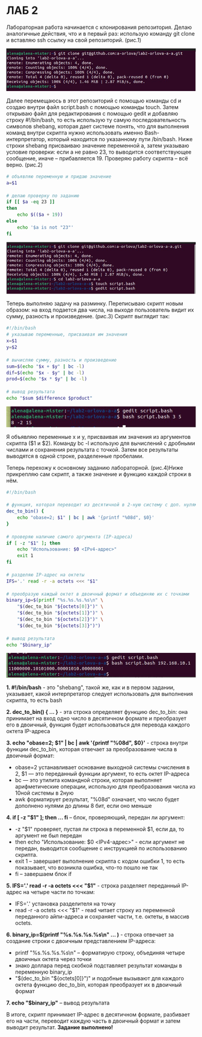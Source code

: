 # ЛАБ 2
Лабораторная работа начинается с клонирования репозитория. Делаю аналогичные действия, что и в первый раз: использую команду git clone и вставляю ssh ссылку на свой репозиторий.
(рис.1)

![рис.1](https://github.com/a-orlova/lab2-orlova-a-a/blob/main/рис1.png)

Далее перемещаюсь в этот репозиторий с помощью команды cd и создаю внутри файл script.bash с помощью команды touch. Затем открываю файл для редактирования с помощью gedit и добавляю строку #!/bin/bash, то есть использую ту самую последовательность символов shebang, которая дает системе понять, что для выполнения команд внутри скрипта нужно использовать именно Bash-интерпретатор, который находится по указанному пути /bin/bash. 
Ниже строки shebang присваиваю значение переменной a, затем указываю условие проверки: если а не равно 23, то выводится соответствующее сообщение, иначе – прибавляется 19.
Проверяю работу скрипта – всё верно. (рис.2)

```bash
# объявляю переменную и придаю значение
a=$1

# делаю проверку по заданию
if [[ $a -eq 23 ]]
then    
    echo $(($a + 19))
else
    echo '$a is not "23"'
fi
```

![рис.2](https://github.com/a-orlova/lab2-orlova-a-a/blob/main/рис2.png)

Теперь выполняю задачу на разминку. Переписываю скрипт новым образом: на вход подается два числа, на выходе пользователь видит их сумму, разность и произведение. (рис.3) Скрипт выглядит так:
```bash
#!/bin/bash
# указываю переменные, присваивая им значения 
x=$1
y=$2

# вычисляю сумму, разность и произведение
sum=$(echo "$x + $y" | bc -l)
dif=$(echo "$x - $y" | bc -l)
prod=$(echo "$x * $y" | bc -l)

# вывод результата
echo "$sum $difference $product"
```

![рис.3](https://github.com/a-orlova/lab2-orlova-a-a/blob/main/рис3.png)

Я объявляю переменные x и y, присваивая им значения из аргументов скрипта ($1 и $2). Команду bc -l использую для вычислений с дробными числами и сохранения результата с точкой. Затем все результаты выводятся в одной строке, разделенные пробелами.

Теперь перехожу к основному заданию лабораторной. (рис.4)Ниже прикрепляю сам скрипт, а также значение и функцию каждой строки в нём.
```bash
#!/bin/bash

# функция, которая переводит из десятичной в 2-ную систему с доп. нулями до 8ми бит
dec_to_bin() {
    echo "obase=2; $1" | bc | awk '{printf "%08d", $0}'
}

# проверяю наличие самого аргумента (IP-адреса)
if [ -z "$1" ]; then
    echo "Использование: $0 <IPv4-адрес>"
    exit 1
fi

# разделяю IP-адрес на октеты
IFS='.' read -r -a octets <<< "$1"

# преобразую каждый октет в двоичный формат и объединяю их с точками
binary_ip=$(printf "%s.%s.%s.%s\n" \
    "$(dec_to_bin "${octets[0]}")" \
    "$(dec_to_bin "${octets[1]}")" \
    "$(dec_to_bin "${octets[2]}")" \
    "$(dec_to_bin "${octets[3]}")")

# вывод результата
echo "$binary_ip"
```

![рис.4](https://github.com/a-orlova/lab2-orlova-a-a/blob/main/рис4.png)

**1. #!/bin/bash** - это "shebang", такой же, как и в первом задании, указывает, какой интерпретатор следует использовать для выполнения скрипта, то есть bash

**2. dec_to_bin() { ... }** - эта строка определяет функцию dec_to_bin: она принимает на вход одно число в десятичном формате и преобразует его в двоичный, функция будет использоваться для перевода каждого октета IP-адреса

**3. echo "obase=2; $1" | bc | awk '{printf "%08d", $0}'** - строка внутри функции dec_to_bin, которая отвечает за преобразование числа в двоичный формат:
*	obase=2 устанавливает основание выходной системы счисления в 2, $1 — это переданный функции аргумент, то есть октет IP-адреса
*	bc — это утилита командной строки, которая выполняет арифметические операции, использую для преобразования числа из 10ной системы в 2ную
*	awk форматирует результат, "%08d" означает, что число будет дополнено нулями до длины 8 бит, если оно меньше
  
**4. if [ -z "$1" ]; then ... fi** – блок, проверяющий, передан ли аргумент:
*	-z "$1" проверяет, пустая ли строка в переменной $1, если да, то аргумент не был передан
*	then echo "Использование: $0 <IPv4-адрес>" - если аргумент не передан, выводится сообщение с инструкцией по использованию скрипта. 
*	exit 1 – завершает выполнение скрипта с кодом ошибки 1, то есть показывает, что возникла ошибка, что-то пошло не так
*	fi – завершаем блок if
  
**5. IFS='.' read -r -a octets <<< "$1"** - строка разделяет переданный IP-адрес на четыре части по точкам:
*	IFS='.'  установка разделителя на точку
*	read -r -a octets <<< "$1" - read читает строку из переменной переданного айпи-адреса и сохраняет части, т.е. октеты, в массив octets.
  
**6. binary_ip=$(printf "%s.%s.%s.%s\n" ... )** - строка отвечает за создание строки с двоичным представлением IP-адреса:
*	printf "%s.%s.%s.%s\n" – форматирую строку, объединяя четыре двоичных октета через точки
*	знако доллара перед скобкой подставляет результат команды в переменную binary_ip
*	"$(dec_to_bin "${octets[0]}")" и подобные вызывают для каждого октета функцию dec_to_bin, которая преобразует их в двоичный формат
  
**7. echo "$binary_ip"** – вывод результата

В итоге, скрипт принимает IP-адрес в десятичном формате, разбивает его на части, переводит каждую часть в двоичный формат и затем выводит результат. **Задание выполнено!**
